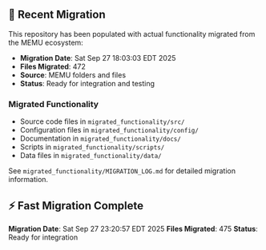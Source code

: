 
## 🔄 Recent Migration

This repository has been populated with actual functionality migrated from the MEMU ecosystem:

- **Migration Date**: Sat Sep 27 18:03:03 EDT 2025
- **Files Migrated**:      472
- **Source**: MEMU folders and files
- **Status**: Ready for integration and testing

### Migrated Functionality
- Source code files in `migrated_functionality/src/`
- Configuration files in `migrated_functionality/config/`
- Documentation in `migrated_functionality/docs/`
- Scripts in `migrated_functionality/scripts/`
- Data files in `migrated_functionality/data/`

See `migrated_functionality/MIGRATION_LOG.md` for detailed migration information.


## ⚡ Fast Migration Complete

**Migration Date**: Sat Sep 27 23:20:57 EDT 2025
**Files Migrated**:      475
**Status**: Ready for integration

